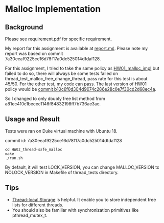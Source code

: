 # Malloc Implementation

## Background

Please see [requirement.pdf](https://github.com/menyf/ECE650/blob/master/HW02_thread-safe_malloc/requirement.pdf) for specific requirement.

My report for this assignment is available at [report.md](https://github.com/menyf/ECE650/blob/master/HW02_thread-safe_malloc/report.md). Please note my report was based on commit 7a30eeaf9225ce16d78f17a0dc525014dfdaf128. 

For this assignment, I tried to take the same policy as [HW01\_malloc\_impl](https://github.com/menyf/ECE650/tree/master/HW01_malloc_impl) but failed to do so, there will always be some tests failed on thread\_test\_malloc\_free\_change\_thread, pass rate for this test is about 45/50. For the other test, my code can pass. The last version of HW01 policy would be [commit b10c6f0d304d9074c286e28c0e7f30cd2d68ec4a](https://github.com/menyf/ECE650/tree/b10c6f0d304d9074c286e28c0e7f30cd2d68ec4a). 

So I changed to only doubly free list method from a81ec410c1becec1146f84832198ff7b736ae3ac.

## Usage and Result

Tests were ran on Duke virtual machine with Ubuntu 18.

commit id: 7a30eeaf9225ce16d78f17a0dc525014dfdaf128

```
cd HW02_thread-safe_malloc
make
./run.sh
```

By default, it will test LOCK\_VERSION, you can change MALLOC\_VERSION to NOLOCK\_VERSION in Makefile of thread_tests directory.

## Tips

- [Thread-local Storage](https://en.wikipedia.org/wiki/Thread-local_storage) is helpful. It enable you to store independent free lists for different threads.
- You should also be familiar with synchronization primitives like pthread\_mutex\_t.
